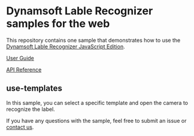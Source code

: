 # Dynamsoft Lable Recognizer samples for the web

This repository contains one sample that demonstrates how to use the [Dynamsoft Lable Recognizer JavaScript Edition](https://www.dynamsoft.com/label-recognition/programming/javascript/?ver=latest).

[User Guide](https://www.dynamsoft.com/label-recognition/programming/javascript/user-guide.html?ver=latest)

[API Reference](https://www.dynamsoft.com/label-recognition/programming/javascript/api-reference/?ver=latest)

## use-templates 

In this sample, you can select a specific template and open the camera to recognize the label.

If you have any questions with the sample, feel free to submit an issue or [contact us](https://www.dynamsoft.com/company/contact/).